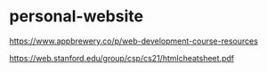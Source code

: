 # personal-website

https://www.appbrewery.co/p/web-development-course-resources

https://web.stanford.edu/group/csp/cs21/htmlcheatsheet.pdf

